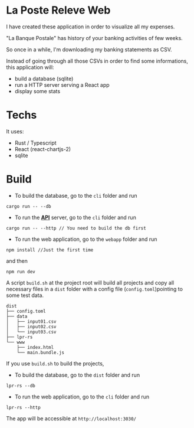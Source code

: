 # La Poste Releve Web
I have created these application in order to  visualize all my expenses.

"La Banque Postale" has history of your banking activities of few weeks.

So once in a while, I'm downloading my banking statements as CSV.

Instead of going through all those CSVs in order to find some informations, this application will:
* build a database (sqlite)
* run a HTTP server serving a React app
* display some stats


# Techs
It uses:
* Rust / Typescript
* React (react-chartjs-2)
* sqlite

# Build

* To build the database, go to the `cli` folder and run

`cargo run -- --db`

* To run the <ins>**API**</ins> server, go to the `cli` folder and run

`cargo run -- --http // You need to build the db first`

* To run the web application, go to the `webapp` folder and run
  
`npm install //Just the first time` 

and then 

`npm run dev`


A script `build.sh` at the project root will build all projects and copy all necessary files in a `dist` folder with a config file (`config.toml`)pointing to some test data.

```
dist
├── config.toml
├── data
│   ├── input01.csv
│   ├── input02.csv
│   └── input03.csv
├── lpr-rs
└── www
    ├── index.html
    └── main.bundle.js
```

If you use `build.sh` to build the projects,

* To build the database, go to the `dist` folder and run

`lpr-rs --db`

* To run the web application, go to the `cli` folder and run

`lpr-rs --http`


The app will be accessible at `http://localhost:3030/`




